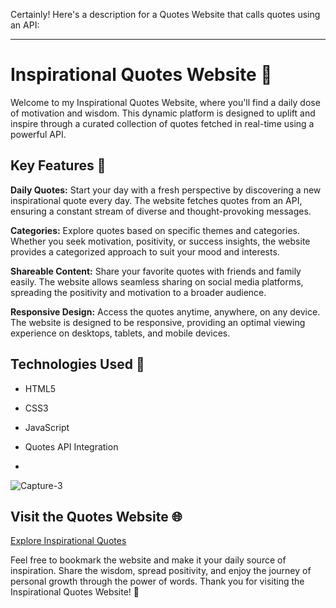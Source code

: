 Certainly! Here's a description for a Quotes Website that calls quotes using an API:

---

# Inspirational Quotes Website 🌟

Welcome to my Inspirational Quotes Website, where you'll find a daily dose of motivation and wisdom. This dynamic platform is designed to uplift and inspire through a curated collection of quotes fetched in real-time using a powerful API.

## Key Features 📜

**Daily Quotes:** Start your day with a fresh perspective by discovering a new inspirational quote every day. The website fetches quotes from an API, ensuring a constant stream of diverse and thought-provoking messages.

**Categories:** Explore quotes based on specific themes and categories. Whether you seek motivation, positivity, or success insights, the website provides a categorized approach to suit your mood and interests.

**Shareable Content:** Share your favorite quotes with friends and family easily. The website allows seamless sharing on social media platforms, spreading the positivity and motivation to a broader audience.

**Responsive Design:** Access the quotes anytime, anywhere, on any device. The website is designed to be responsive, providing an optimal viewing experience on desktops, tablets, and mobile devices.



## Technologies Used 🚀

- HTML5
- CSS3
- JavaScript
- Quotes API Integration


- 
![Capture-3](https://github.com/CodeKnights7/Quotes/assets/116157045/3bf4b5e0-b8d2-4a58-aa81-8ae10aafcb84)



## Visit the Quotes Website 🌐

[Explore Inspirational Quotes](https://codeknights7.github.io/Quotes/)

Feel free to bookmark the website and make it your daily source of inspiration. Share the wisdom, spread positivity, and enjoy the journey of personal growth through the power of words. Thank you for visiting the Inspirational Quotes Website! 🌈
